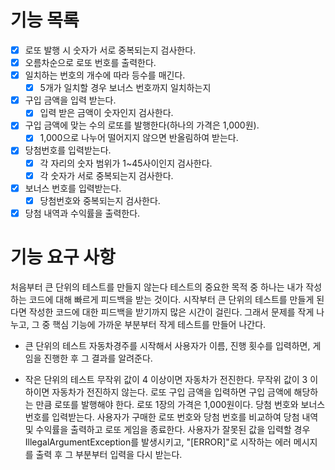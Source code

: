 # 기능 목록

- [x] 로또 발행 시 숫자가 서로 중복되는지 검사한다.
- [x] 오름차순으로 로또 번호를 출력한다.
- [x] 일치하는 번호의 개수에 따라 등수를 매긴다.
    - [x] 5개가 일치할 경우 보너스 번호까지 일치하는지
-[x] 구입 금액을 입력 받는다.
   -[x] 입력 받은 금액이 숫자인지 검사한다.
- [x] 구입 금액에 맞는 수의 로또를 발행한다(하나의 가격은 1,000원).
    - [x] 1,000으로 나누어 떨어지지 않으면 반올림하여 받는다.
- [x] 당첨번호를 입력받는다.
    -[x] 각 자리의 숫자 범위가 1~45사이인지 검사한다.
    -[x] 각 숫자가 서로 중복되는지 검사한다.
- [x] 보너스 번호를 입력받는다.
    -[x] 당첨번호와 중복되는지 검사한다.
- [x] 당첨 내역과 수익률을 출력한다.

# 기능 요구 사항

처음부터 큰 단위의 테스트를 만들지 않는다
테스트의 중요한 목적 중 하나는 내가 작성하는 코드에 대해 빠르게 피드백을 받는 것이다.
시작부터 큰 단위의 테스트를 만들게 된다면 작성한 코드에 대한 피드백을 받기까지 많은 시간이 걸린다.
그래서 문제를 작게 나누고, 그 중 핵심 기능에 가까운 부분부터 작게 테스트를 만들어 나간다.

- 큰 단위의 테스트
  자동차경주를 시작해서 사용자가 이름, 진행 횟수를 입력하면, 게임을 진행한 후 그 결과를 알려준다.

- 작은 단위의 테스트
  무작위 값이 4 이상이면 자동차가 전진한다.
  무작위 값이 3 이하이면 자동차가 전진하지 않는다.
  로또 구입 금액을 입력하면 구입 금액에 해당하는 만큼 로또를 발행해야 한다.
  로또 1장의 가격은 1,000원이다.
  당첨 번호와 보너스 번호를 입력받는다.
  사용자가 구매한 로또 번호와 당첨 번호를 비교하여 당첨 내역 및 수익률을 출력하고 로또 게임을 종료한다.
  사용자가 잘못된 값을 입력할 경우 IllegalArgumentException를 발생시키고,
  "[ERROR]"로 시작하는 에러 메시지를 출력 후 그 부분부터 입력을 다시 받는다.